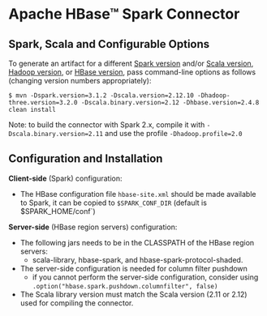 <!---
Licensed to the Apache Software Foundation (ASF) under one
or more contributor license agreements.  See the NOTICE file
distributed with this work for additional information
regarding copyright ownership.  The ASF licenses this file
to you under the Apache License, Version 2.0 (the
"License"); you may not use this file except in compliance
with the License.  You may obtain a copy of the License at

    http://www.apache.org/licenses/LICENSE-2.0

Unless required by applicable law or agreed to in writing, software
distributed under the License is distributed on an "AS IS" BASIS,
WITHOUT WARRANTIES OR CONDITIONS OF ANY KIND, either express or implied.
See the License for the specific language governing permissions and
limitations under the License.
-->

# Apache HBase&trade; Spark Connector

## Spark, Scala and Configurable Options

To generate an artifact for a different [Spark version](https://mvnrepository.com/artifact/org.apache.spark/spark-core) and/or [Scala version](https://www.scala-lang.org/download/all.html),
[Hadoop version](https://mvnrepository.com/artifact/org.apache.hadoop/hadoop-core), or [HBase version](https://mvnrepository.com/artifact/org.apache.hbase/hbase), pass command-line options as follows (changing version numbers appropriately):

```
$ mvn -Dspark.version=3.1.2 -Dscala.version=2.12.10 -Dhadoop-three.version=3.2.0 -Dscala.binary.version=2.12 -Dhbase.version=2.4.8 clean install
```

Note: to build the connector with Spark 2.x, compile it with `-Dscala.binary.version=2.11` and use the profile `-Dhadoop.profile=2.0`

## Configuration and Installation
**Client-side** (Spark) configuration:
- The HBase configuration file `hbase-site.xml` should be made available to Spark, it can be copied to `$SPARK_CONF_DIR` (default is $SPARK_HOME/conf`)

**Server-side** (HBase region servers) configuration:
- The following jars needs to be in the CLASSPATH of the HBase region servers:
  - scala-library, hbase-spark, and hbase-spark-protocol-shaded.
- The server-side configuration is needed for column filter pushdown
  - if you cannot perform the server-side configuration, consider using `.option("hbase.spark.pushdown.columnfilter", false)`
- The Scala library version must match the Scala version (2.11 or 2.12) used for compiling the connector.

